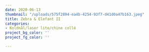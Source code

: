 ```yaml
---
date: 2020-06-13
thumbnail: "/uploads/575f2894-ea4b-4254-93f7-d41d0a47b163.jpeg"
title: Zebra & Elefant II
categories:
- Koldnål/laser lito/chine collé
project_bg_color: ''
project_fg_color: ''

---
```


